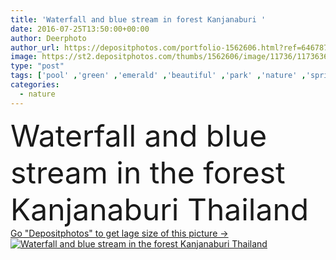 ```yaml
---
title: 'Waterfall and blue stream in forest Kanjanaburi '
date: 2016-07-25T13:50:00+00:00
author: Deerphoto
author_url: https://depositphotos.com/portfolio-1562606.html?ref=64678756
image: https://st2.depositphotos.com/thumbs/1562606/image/11736/117363606/api_thumb_450.jpg?forcejpeg=true
type: "post"
tags: ['pool' ,'green' ,'emerald' ,'beautiful' ,'park' ,'nature' ,'spring' ,'fresh' ,'water' ,'leaves' ,'plants' ,'natural' ,'fall' ,'current' ,'freshness' ,'foliage' ,'tropical' ,'river' ,'landscape' ,'trees' ,'cool' ,'flowing' ,'motion' ,'stream' ,'relax' ,'forest' ,'jungle' ,'purity' ,'wood' ,'rock' ,'scenic' ,'wild' ,'vacation' ,'heaven' ,'woodland' ,'fluid' ,'paradise' ,'asia' ,'thailand' ,'amazing' ,'cascade' ,'waterfall' ,'wonderful' ,'waterscape' ,'Creek' ,'torrent' ,'cataract' ,'Tier' ,'thai' ,'erawan' ]
categories: 
  - nature
---
```

<div aling="center">
            <font size="60"> Waterfall and blue stream in the forest Kanjanaburi Thailand</font>   
</div>
<div>
    <a href='https://depositphotos.com/117363606/stock-photo-waterfall-and-blue-stream-in.html?ref=64678756' target=_blank > Go "Depositphotos" to get lage size of this picture ->
        <img href='https://depositphotos.com/117363606/stock-photo-waterfall-and-blue-stream-in.html?ref=64678756' src='https://st2.depositphotos.com/1562606/11736/i/950/depositphotos_117363606-stock-photo-waterfall-and-blue-stream-in.jpg?forcejpeg=true' alt='Waterfall and blue stream in the forest Kanjanaburi Thailand' >
    </a>
</div>
